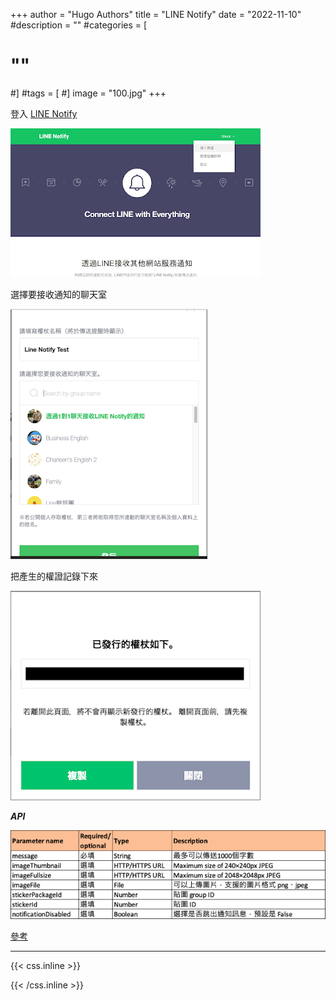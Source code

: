 +++
author = "Hugo Authors"
title = "LINE Notify"
date = "2022-11-10"
#description = ""
#categories = [
#    ""
#]
#tags = [
#]
image = "100.jpg"
+++
    

   登入 [LINE Notify](https://notify-bot.line.me/zh_TW/)
   
   ![](001.png)
   
   選擇要接收通知的聊天室
   
   ![](002.png)
   
   把產生的權證記錄下來
   
   ![](003.png)
   
   ***API***
   
   ![](004.png)
   
   
   [參考](https://shockuccu.blogspot.com/2021/10/postman.html)

***

{{< css.inline >}}
<style>
.emojify {
	font-family: Apple Color Emoji, Segoe UI Emoji, NotoColorEmoji, Segoe UI Symbol, Android Emoji, EmojiSymbols;
	font-size: 2rem;
	vertical-align: middle;
}
@media screen and (max-width:650px) {
  .nowrap {
    display: block;
    margin: 25px 0;
  }
}
</style>
{{< /css.inline >}}
